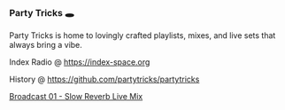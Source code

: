 ### Party Tricks 🕳️

Party Tricks is home to lovingly crafted playlists, mixes, and live sets that always bring a vibe.

Index Radio @ https://index-space.org

History @ https://github.com/partytricks/partytricks

[Broadcast 01 - Slow Reverb Live Mix](/partytricks/shows/broadcast_01_slow_reverb_live_mix)

<!--
**genrelist/genrelist** is a ✨ _special_ ✨ repository because its `README.md` (this file) appears on your GitHub profile.

Here are some ideas to get you started:

- 🔭 I’m currently working on ...
- 🌱 I’m currently learning ...
- 👯 I’m looking to collaborate on ...
- 🤔 I’m looking for help with ...
- 💬 Ask me about ...
- 📫 How to reach me: ...
- 😄 Pronouns: ...
- ⚡ Fun fact: ...
-->
